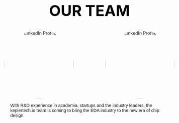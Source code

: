 <style>
.linkedin-container {
    display: flex;
    justify-content: center !important; /* Centers images horizontally */
    align-items: center !important; /* Aligns them vertically */
    place-items: center !important; 
    place-self: center !important; 
    gap: 100px; /* Adds space between images */
    width: 100%; /* Ensures full width */
    margin: 0 !important;  /* Ensures images are centered */
    text-align: center !important; /* Helps center items */
}
.linkedin-container img {
    width: 220px; /* Adjust size as needed */
    height: auto;
    display: block;
    margin: 0 ; /* Ensures images are centered */
    align: center;
    border-radius: 50%; /* Makes the image circular */
}
.page-title {
    font-size: 48px; /* Adjust size as needed */
    font-weight: bold;
    text-align: center; /* Centers the text */
    color: black;
    margin-top: 20px;
}
</style>
<h1 class="page-title">OUR TEAM</h1>
<div class="linkedin-container" style="width: 100%; margin: 0; align-items: center place-items: center align-self: center justify-content: center;">
    <a href="https://www.linkedin.com/in/christophe-alexandre-634bb36/" target="_blank">
        <img src="/images/Christophe.jpeg#center" alt="LinkedIn Profile 1">
    </a>
    <a href="https://www.linkedin.com/in/noam-cohen-b57abb83/" target="_blank">
        <img src="/images/Noam.jpeg#center" alt="LinkedIn Profile 2">
    </a>
</div>

<div style="width: 100%; margin: 0 auto; text-align: left; font-family: 'Comfortaa', sans-serif;">
  
With R&D experience in academia, startups and the industry leaders, the keplertech.io team is coming to bring the EDA industry to the new era of chip design.
</div>